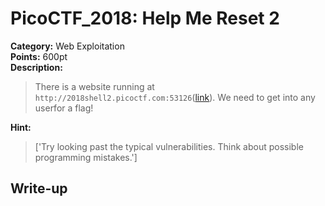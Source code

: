 <!-- This markdown file is writeup template. -->

# PicoCTF_2018:  Help Me Reset 2

**Category:** Web Exploitation  
**Points:** 600pt  
**Description:**

> There is a website running at `http://2018shell2.picoctf.com:53126`([link](http://2018shell2.picoctf.com:53126)). We need to get into any userfor a flag!

**Hint:**

> ['Try looking past the typical vulnerabilities.  Think about possible programming mistakes.']

## Write-up
